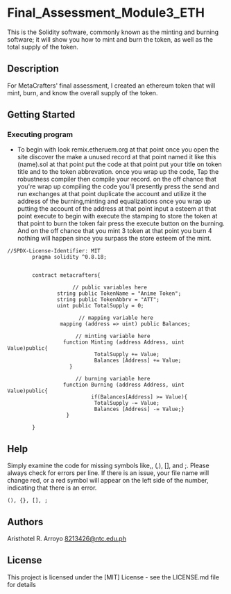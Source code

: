 # Final_Assessment_Module3_ETH

This is the Solidity software, commonly known as the minting and burning software; it will show you how to mint and burn the token, as well as the total supply of the token.

## Description

For MetaCrafters' final assessment, I created an ethereum token that will mint, burn, and know the overall supply of the token.


## Getting Started



### Executing program

* To begin with look remix.etheruem.org at that point once you open the site discover the make a unused record at that point named it like this (name).sol at that point put the code at that point put your title on token title and to the token abbrevation. once you wrap up the code, Tap the robustness compiler then compile your record. on the off chance that you're wrap up compiling the code you'll presently press the send and run exchanges at that point duplicate the account and utilize it the address of the burning,minting and equalizations once you wrap up putting the account of the address at that point input a esteem at that point execute to begin with execute the stamping to store the token at that point to burn the token fair press the execute button on the burning. And on the off chance that you mint 3 token at that point you burn 4 nothing will happen since you surpass the store esteem of the mint.
```
//SPDX-License-Identifier: MIT
        pragma solidity ^0.8.18;


        contract metacrafters{

                     // public variables here
                string public TokenName = "Anime Token";
                string public TokenAbbrv = "ATT";
                uint public TotalSupply = 0;

                       // mapping variable here 
                 mapping (address => uint) public Balances; 

                      // minting variable here
                  function Minting (address Address, uint Value)public{
                            TotalSupply += Value;
                            Balances [Address] += Value;
                    }
                      
                      // burning variable here
                  function Burning (address Address, uint Value)public{
                           if(Balances[Address] >= Value){
                            TotalSupply -= Value;
                            Balances [Address] -= Value;}
                   } 

        } 
```

## Help

Simply examine the code for missing symbols like,, (,), [], and ;. Please always check for errors per line. If there is an issue, your file name will change red, or a red symbol will appear on the left side of the number, indicating that there is an error.

```
(), {}, [], ;

```

## Authors

Aristhotel R. Arroyo
8213426@ntc.edu.ph

## License

This project is licensed under the [MIT] License - see the LICENSE.md file for details
